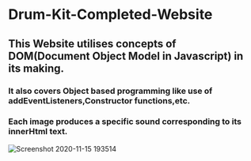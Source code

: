 # Drum-Kit-Completed-Website
## This Website utilises concepts of DOM(Document Object Model in Javascript) in its making.
### It also covers Object based programming like use of addEventListeners,Constructor functions,etc.
### Each image produces a specific sound corresponding to its innerHtml text.

![Screenshot 2020-11-15 193514](https://user-images.githubusercontent.com/59617133/99186966-e74c5e80-2779-11eb-8474-ce40ef58c88a.jpg)
